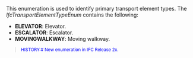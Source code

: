 ﻿This enumeration is used to identify primary transport element types. The _IfcTransportElementTypeEnum_ contains the following:

*  **ELEVATOR**: Elevator. 
*  **ESCALATOR**: Escalator. 
*  **MOVINGWALKWAY**: Moving walkway. 

> <small><font color="#0000FF">HISTORY:# New enumeration in
      IFC Release 2x.</font></small>
